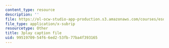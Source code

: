 ```yaml
---
content_type: resource
description: ''
file: https://ol-ocw-studio-app-production.s3.amazonaws.com/courses/esd-290-special-topics-in-supply-chain-management-spring-2005/9951970954f66ed253fb77ba4f393165_djrhQK-dBx0.srt
file_type: application/x-subrip
resourcetype: Other
title: 3play caption file
uid: 99519709-54f6-6ed2-53fb-77ba4f393165
---
```

